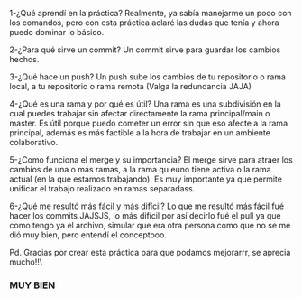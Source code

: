 1-¿Qué aprendí en la práctica?
Realmente, ya sabía manejarme un poco con los comandos, pero con esta práctica
aclaré las dudas que tenía y ahora puedo dominar lo básico.

2-¿Para qué sirve un commit?
Un commit sirve para guardar los cambios hechos.

3-¿Qué hace un push?
Un push sube los cambios de tu repositorio o rama local, a tu repositorio o rama remota (Valga la redundancia JAJA)

4-¿Qué es una rama y por qué es útil?
Una rama es una subdivisión en la cual puedes trabajar sin afectar directamente la rama principal/main o master. 
Es útil porque puedo cometer un error sin que eso afecte a la rama principal, además es más factible a la hora de trabajar
en un ambiente colaborativo.

5-¿Como funciona el merge y su importancia?
El merge sirve para atraer los cambios de una o más ramas, a la rama qu euno tiene activa o la
rama actual (en la que estamos trabajando).
Es muy importante ya que permite unificar el trabajo realizado en ramas separadass.

6-¿Qué me resultó más fácil y más difícil?
Lo que me resultó más fácil fué hacer los commits JAJSJS, lo más difícil por así decirlo
fué el pull ya que como tengo ya el archivo, simular que era otra persona como que no se me dió 
muy bien, pero entendí el conceptooo.

Pd. Gracias por crear esta práctica para que podamos mejorarrr, se aprecia mucho!!\


### MUY BIEN